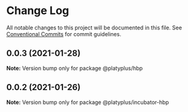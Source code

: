 # Change Log

All notable changes to this project will be documented in this file.
See [Conventional Commits](https://conventionalcommits.org) for commit guidelines.

## 0.0.3 (2021-01-28)

**Note:** Version bump only for package @platyplus/hbp





## 0.0.2 (2021-01-26)

**Note:** Version bump only for package @platyplus/incubator-hbp
